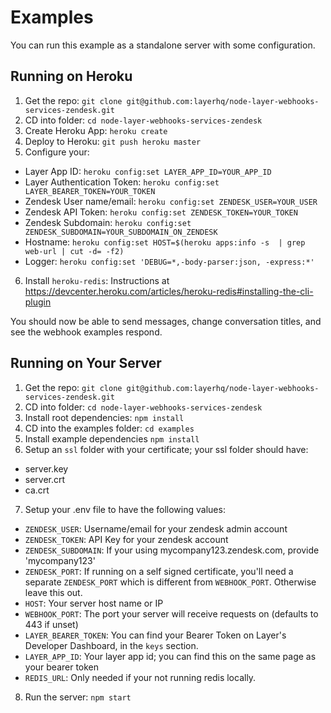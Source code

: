 # Examples

You can run this example as a standalone server with some configuration.

## Running on Heroku

1. Get the repo: `git clone git@github.com:layerhq/node-layer-webhooks-services-zendesk.git`
2. CD into folder: `cd node-layer-webhooks-services-zendesk`
3. Create Heroku App: `heroku create`
4. Deploy to Heroku: `git push heroku master`
5. Configure your:
  * Layer App ID: `heroku config:set LAYER_APP_ID=YOUR_APP_ID`
  * Layer Authentication Token: `heroku config:set LAYER_BEARER_TOKEN=YOUR_TOKEN`
  * Zendesk User name/email: `heroku config:set ZENDESK_USER=YOUR_USER`
  * Zendesk API Token: `heroku config:set ZENDESK_TOKEN=YOUR_TOKEN`
  * Zendesk Subdomain: `heroku config:set ZENDESK_SUBDOMAIN=YOUR_SUBDOMAIN_ON_ZENDESK`
  * Hostname: `heroku config:set HOST=$(heroku apps:info -s  | grep web-url | cut -d= -f2)`
  * Logger: `heroku config:set 'DEBUG=*,-body-parser:json, -express:*'`
6. Install `heroku-redis`: Instructions at https://devcenter.heroku.com/articles/heroku-redis#installing-the-cli-plugin

You should now be able to send messages, change conversation titles, and see the webhook examples respond.


## Running on Your Server

1. Get the repo: `git clone git@github.com:layerhq/node-layer-webhooks-services-zendesk.git`
2. CD into folder: `cd node-layer-webhooks-services-zendesk`
3. Install root dependencies: `npm install`
4. CD into the examples folder: `cd examples`
5. Install example dependencies `npm install`
6. Setup an `ssl` folder with your certificate; your ssl folder should have:
  * server.key
  * server.crt
  * ca.crt
7. Setup your .env file to have the following values:
  * `ZENDESK_USER`: Username/email for your zendesk admin account
  * `ZENDESK_TOKEN`: API Key for your zendesk account
  * `ZENDESK_SUBDOMAIN`: If your using mycompany123.zendesk.com, provide 'mycompany123'
  * `ZENDESK_PORT`: If running on a self signed certificate, you'll need a separate `ZENDESK_PORT` which is different from `WEBHOOK_PORT`.  Otherwise leave this out.
  * `HOST`: Your server host name or IP
  * `WEBHOOK_PORT`: The port your server will receive requests on (defaults to 443 if unset)
  * `LAYER_BEARER_TOKEN`: You can find your Bearer Token on Layer's Developer Dashboard, in the `keys` section.
  * `LAYER_APP_ID`: Your layer app id; you can find this on the same page as your bearer token
  * `REDIS_URL`: Only needed if your not running redis locally.
8. Run the server: `npm start`
